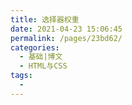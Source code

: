 ```yaml
---
title: 选择器权重
date: 2021-04-23 15:06:45
permalink: /pages/23bd62/
categories:
  - 基础|博文
  - HTML与CSS
tags:
  - 
---
```

